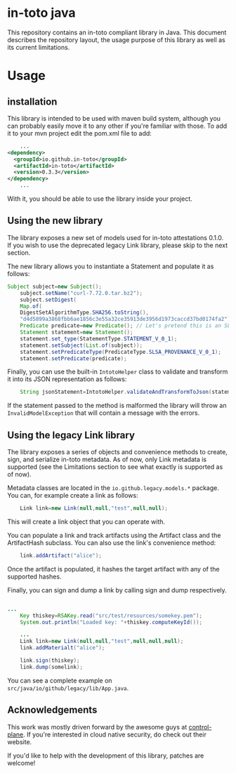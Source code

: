 in-toto java
============

This repository contains an in-toto compliant library in Java. This document
describes the repository layout, the usage purpose of this library as well as
its current limitations.

# Usage

## installation

This library is intended to be used with maven build system, although you can
probably easily move it to any other if you're familiar with those. To add it to
your mvn project edit the pom.xml file to add:

```xml
    ...
<dependency>
  <groupId>io.github.in-toto</groupId>
  <artifactId>in-toto</artifactId>
  <version>0.3.3</version>
</dependency>
    ...
```

With it, you should be able to use the library inside your project.

## Using the new library

The library exposes a new set of models used for in-toto attestations 0.1.0. If
you wish to use the deprecated legacy Link library, please skip to the next
section.

The new library allows you to instantiate a Statement and populate it as
follows:

```java
Subject subject=new Subject();
    subject.setName("curl-7.72.0.tar.bz2");
    subject.setDigest(
    Map.of(
    DigestSetAlgorithmType.SHA256.toString(),
    "d4d5899a3868fbb6ae1856c3e55a32ce35913de3956d1973caccd37bd0174fa2"));
    Predicate predicate=new Predicate(); // Let's pretend this is an SLSA predicate
    Statement statement=new Statement();
    statement.set_type(StatementType.STATEMENT_V_0_1);
    statement.setSubject(List.of(subject));
    statement.setPredicateType(PredicateType.SLSA_PROVENANCE_V_0_1);
    statement.setPredicate(predicate);
```

Finally, you can use the built-in `IntotoHelper` class to validate and transform
it into its JSON representation as follows:

```java
    String jsonStatement=IntotoHelper.validateAndTransformToJson(statement);
```

If the statement passed to the method is malformed the library will throw
an `InvalidModelException` that will contain a message with the errors.

## Using the legacy Link library

The library exposes a series of objects and convenience methods to create, sign,
and serialize in-toto metadata. As of now, only Link metadata is supported (see
the Limitations section to see what exactly is supported as of now).

Metadata classes are located in the `io.github.legacy.models.*` package. You
can, for example create a link as follows:

```java
    Link link=new Link(null,null,"test",null,null);
```

This will create a link object that you can operate with.

You can populate a link and track artifacts using the Artifact class and the
ArtifactHash subclass. You can also use the link's convenience method:

```java
    link.addArtifact("alice");
```

Once the artifact is populated, it hashes the target artifact with any of the
supported hashes.

Finally, you can sign and dump a link by calling sign and dump respectively.

```java

...
    Key thiskey=RSAKey.read("src/test/resources/somekey.pem");
    System.out.println("Loaded key: "+thiskey.computeKeyId());

    ...
    Link link=new Link(null,null,"test",null,null,null);
    link.addMaterialt("alice");

    link.sign(thiskey);
    link.dump(somelink);
```

You can see a complete example on `src/java/io/github/legacy/lib/App.java`.

## Acknowledgements

This work was mostly driven forward by the awesome guys at
[control-plane](https://control-plane.io). If you're interested in cloud native
security, do check out their website.

If you'd like to help with the development of this library, patches are welcome!
